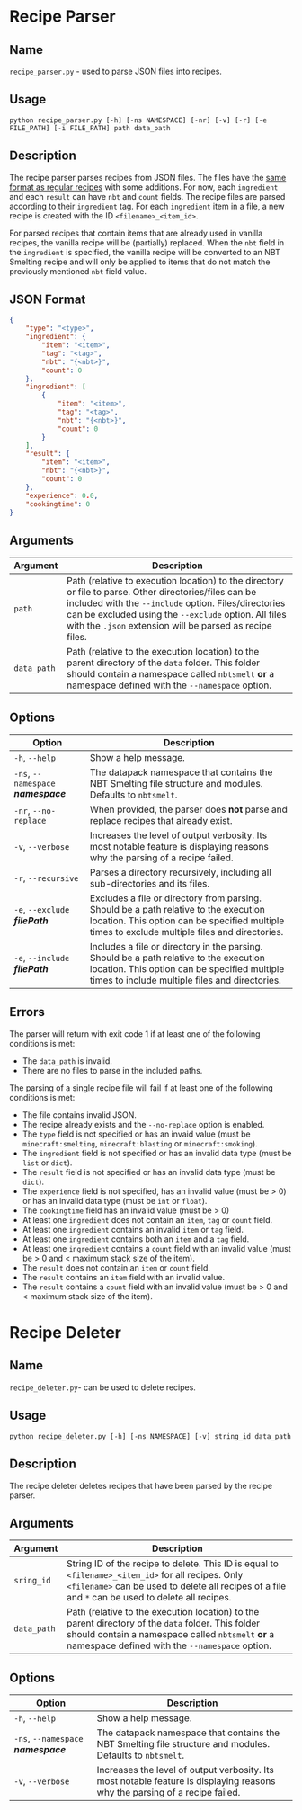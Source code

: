 # Recipe Parser
## Name
`recipe_parser.py` - used to parse JSON files into recipes.

## Usage
`python recipe_parser.py [-h] [-ns NAMESPACE] [-nr] [-v] [-r] [-e FILE_PATH] [-i FILE_PATH] path data_path`

## Description
The recipe parser parses recipes from JSON files. The files have the [same format as regular recipes](https://minecraft.gamepedia.com/Recipe#JSON_format) with some additions. For now, each `ingredient` and each `result` can have `nbt` and `count` fields. The recipe files are parsed according to their `ingredient` tag. For each `ingredient` item in a file, a new recipe is created with the ID `<filename>_<item_id>`.

For parsed recipes that contain items that are already used in vanilla recipes, the vanilla recipe will be (partially) replaced. When the `nbt` field in the `ingredient` is specified, the vanilla recipe will be converted to an NBT Smelting recipe and will only be applied to items that do not match the previously mentioned `nbt` field value.

## JSON Format
```json
{
    "type": "<type>",
    "ingredient": {
        "item": "<item>",
        "tag": "<tag>",
        "nbt": "{<nbt>}",
        "count": 0
    },
    "ingredient": [
        {
            "item": "<item>",
            "tag": "<tag>",
            "nbt": "{<nbt>}",
            "count": 0
        }
    ],
    "result": {
        "item": "<item>",
        "nbt": "{<nbt>}",
        "count": 0
    },
    "experience": 0.0,
    "cookingtime": 0
}
```

## Arguments
| Argument | Description |
|----------|-------------|
| `path`   | Path (relative to execution location) to the directory or file to parse. Other directories/files can be included with the `--include` option. Files/directories can be excluded using the `--exclude` option. All files with the `.json` extension will be parsed as recipe files. |
| `data_path` | Path (relative to the execution location) to the parent directory of the `data` folder. This folder should contain a namespace called `nbtsmelt` **or** a namespace defined with the `--namespace` option. |

## Options
| Option | Description |
|--------|-------------|
| `-h`, `--help` | Show a help message. |
| `-ns`, `--namespace` **_namespace_** | The datapack namespace that contains the NBT Smelting file structure and modules. Defaults to `nbtsmelt`. |
| `-nr`, `--no-replace` | When provided, the parser does **not** parse and replace recipes that already exist. |
| `-v`, `--verbose` | Increases the level of output verbosity. Its most notable feature is displaying reasons why the parsing of a recipe failed. |
| `-r`, `--recursive` | Parses a directory recursively, including all sub-directories and its files. |
| `-e`, `--exclude` **_filePath_** | Excludes a file or directory from parsing. Should be a path relative to the execution location. This option can be specified multiple times to exclude multiple files and directories. |
| `-e`, `--include` **_filePath_** | Includes a file or directory in the parsing. Should be a path relative to the execution location. This option can be specified multiple times to include multiple files and directories. |

## Errors
The parser will return with exit code 1 if at least one of the following conditions is met:
- The `data_path` is invalid.
- There are no files to parse in the included paths.

The parsing of a single recipe file will fail if at least one of the following conditions is met:
- The file contains invalid JSON.
- The recipe already exists and the `--no-replace` option is enabled.
- The `type` field is not specified or has an invaid value (must be `minecraft:smelting`, `minecraft:blasting` or `minecraft:smoking`).
- The `ingredient` field is not specified or has an invalid data type (must be `list` or `dict`).
- The `result` field is not specified or has an invalid data type (must be `dict`).
- The `experience` field is not specified, has an invalid value (must be > 0) or has an invalid data type (must be `int` or `float`).
- The `cookingtime` field has an invalid value (must be > 0)
- At least one `ingredient` does not contain an `item`, `tag` or `count` field.
- At least one `ingredient` contains an invalid `item` or `tag` field.
- At least one `ingredient` contains both an `item` and a `tag` field.
- At least one `ingredient` contains a `count` field with an invalid value (must be > 0 and < maximum stack size of the item).
- The `result` does not contain an `item` or `count` field.
- The `result` contains an `item` field with an invalid value.
- The `result` contains a `count` field with an invalid value (must be > 0 and < maximum stack size of the item).



# Recipe Deleter
## Name
`recipe_deleter.py`- can be used to delete recipes.

## Usage
`python recipe_deleter.py [-h] [-ns NAMESPACE] [-v] string_id data_path`

## Description
The recipe deleter deletes recipes that have been parsed by the recipe parser.

## Arguments
| Argument | Description |
|----------|-------------|
| `sring_id`   | String ID of the recipe to delete. This ID is equal to `<filename>_<item_id>` for all recipes. Only `<filename>` can be used to delete all recipes of a file and `*` can be used to delete all recipes. |
| `data_path` | Path (relative to the execution location) to the parent directory of the `data` folder. This folder should contain a namespace called `nbtsmelt` **or** a namespace defined with the `--namespace` option. |

## Options
| Option | Description |
|--------|-------------|
| `-h`, `--help` | Show a help message. |
| `-ns`, `--namespace` **_namespace_** | The datapack namespace that contains the NBT Smelting file structure and modules. Defaults to `nbtsmelt`. |
| `-v`, `--verbose` | Increases the level of output verbosity. Its most notable feature is displaying reasons why the parsing of a recipe failed. |
